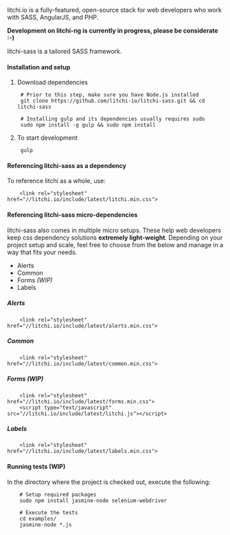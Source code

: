 litchi.io is a fully-featured, open-source stack for web developers who work with SASS, AngularJS, and PHP.

**Development on litchi-ng is currently in progress, please be considerate :-)**

litchi-sass is a tailored SASS framework.

#### Installation and setup

1. Download dependencies

		# Prior to this step, make sure you have Node.js installed
		git clone https://github.com/litchi-io/litchi-sass.git && cd litchi-sass

		# Installing gulp and its dependencies usually requires sudo
		sudo npm install -g gulp && sudo npm install

2. To start development

		gulp

#### Referencing litchi-sass as a dependency

To reference litchi as a whole, use:

		<link rel="stylesheet" href="//litchi.io/include/latest/litchi.min.css">

#### Referencing litchi-sass micro-dependencies

litchi-sass also comes in multiple micro setups. These help web developers keep css dependency solutions **extremely light-weight**. Depending on your project setup and scale, feel free to choose from the below and manage in a way that fits your needs.

- Alerts
- Common
- Forms *(WIP)*
- Labels

##### Alerts

		<link rel="stylesheet" href="//litchi.io/include/latest/alerts.min.css">

##### Common

		<link rel="stylesheet" href="//litchi.io/include/latest/common.min.css">

##### Forms *(WIP)*

		<link rel="stylesheet" href="//litchi.io/include/latest/forms.min.css">
		<script type="text/javascript" src="//litchi.io/include/latest/litchi.js"></script>

##### Labels

		<link rel="stylesheet" href="//litchi.io/include/latest/labels.min.css">

#### Running tests (WIP)

In the directory where the project is checked out, execute the following:

		# Setup required packages
		sudo npm install jasmine-node selenium-webdriver

		# Execute the tests
		cd examples/
		jasmine-node *.js